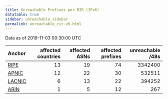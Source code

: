 ```yaml
---
title: Unreachable Prefixes per RIR (IPv6)
datatable: true
sidebar: unreachable_sidebar
permalink: unreachable_rir-v6.html
---
```


Data as of 2019-11-03 00:30:00 UTC


<div class="datatable-begin"></div>

| Anchor                                         |   affected countries |   affected ASNs |   affected prefixes |   unreachable /48s |
|:-----------------------------------------------|---------------------:|----------------:|--------------------:|-------------------:|
| [RIPE](unreachable_RIPE_NCC_RPKI_Root-v6.html) |                   13 |              19 |                  74 |            3342400 |
| [APNIC](unreachable_APNIC_RPKI_Root-v6.html)   |                   12 |              22 |                  30 |             532511 |
| [LACNIC](unreachable_LACNIC_RPKI_Root-v6.html) |                    6 |              13 |                  22 |             394252 |
| [ARIN](unreachable_ARIN-v6.html)               |                    1 |               5 |                  12 |                267 |

<div class="datatable-end"></div>